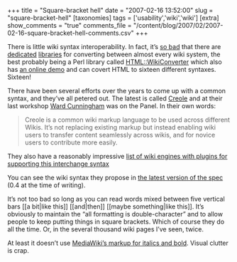 +++
title = "Square-bracket hell"
date = "2007-02-16 13:52:00"
slug = "square-bracket-hell"
[taxonomies]
tags = ['usability','wiki','wiki']
[extra]
show_comments = "true"
comments_file = "/content/blog/2007/02/2007-02-16-square-bracket-hell-comments.csv"
+++

There is little wiki syntax interoperability. In fact, it’s [so bad](http://www.google.co.uk/search?q=wiki%20conversion) that there are [dedicated](http://confluence.atlassian.com/display/CONFEXT/Universal+Wiki+Converter) [libraries](http://moinmoin.wikiwikiweb.de/JspWikiConverter) for converting between almost every wiki system, the best probably being a Perl library called [HTML::WikiConverter](http://search.cpan.org/~diberri/HTML-WikiConverter-0.61/lib/HTML/WikiConverter.pm) which also has [an online demo](http://diberri.dyndns.org/wikipedia/html2wiki/) and can covert HTML to sixteen different syntaxes. Sixteen!

There have been several efforts over the years to come up with a common syntax, and they’ve all petered out. The latest is called [Creole](http://www.wikicreole.org/) and at their last workshop [Ward Cunningham](http://en.wikipedia.org/wiki/Ward_Cunningham) was on the Panel. In their own words:

> Creole is a common wiki markup language to be used across different Wikis. It’s not replacing existing markup but instead enabling wiki users to transfer content seamlessly across wikis, and for novice users to contribute more easily.

They also have a reasonably impressive [list of wiki engines with plugins for supporting this interchange syntax](http://www.wikicreole.org/wiki/Engines)

You can see the wiki syntax they propose in [the latest version of the spec](http://www.wikicreole.org/wiki/Creole0.4) (0.4 at the time of writing).

It’s not too bad so long as you can read words mixed between five vertical bars \[\[a bit|like this\]\] \[\[and|then\]\] \[\[maybe something|like this\]\]. It’s obviously to maintain the “all formatting is double-character” and to allow people to keep putting things in square brackets. Which of course they do all the time. Or, in the several thousand wiki pages I’ve seen, twice.

At least it doesn’t use [MediaWiki’s markup for italics and bold](http://en.wikipedia.org/wiki/Wikipedia:Cheatsheet). Visual clutter is crap.
